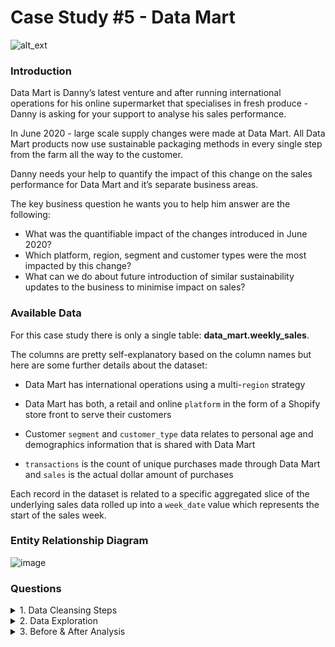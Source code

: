 # Case Study #5 - Data Mart

![alt_ext](https://8weeksqlchallenge.com/images/case-study-designs/5.png)

### Introduction

Data Mart is Danny’s latest venture and after running international operations for his online supermarket that specialises in fresh produce - Danny is asking for your support to analyse his sales performance.

In June 2020 - large scale supply changes were made at Data Mart. All Data Mart products now use sustainable packaging methods in every single step from the farm all the way to the customer.

Danny needs your help to quantify the impact of this change on the sales performance for Data Mart and it’s separate business areas.

The key business question he wants you to help him answer are the following:

* What was the quantifiable impact of the changes introduced in June 2020?
* Which platform, region, segment and customer types were the most impacted by this change?
* What can we do about future introduction of similar sustainability updates to the business to minimise impact on sales?

### Available Data

For this case study there is only a single table: **data_mart.weekly_sales**.

The columns are pretty self-explanatory based on the column names but here are some further details about the dataset:

* Data Mart has international operations using a multi-```region``` strategy

* Data Mart has both, a retail and online ```platform``` in the form of a Shopify store front to serve their customers

* Customer ```segment``` and ```customer_type``` data relates to personal age and demographics information that is shared with Data Mart

* ```transactions``` is the count of unique purchases made through Data Mart and ```sales``` is the actual dollar amount of purchases


Each record in the dataset is related to a specific aggregated slice of the underlying sales data rolled up into a ```week_date``` value which represents the start of the sales week.

### Entity Relationship Diagram

![image](https://user-images.githubusercontent.com/128125991/232115336-043e3056-b7bb-43a4-a4b4-dda5c5e1d024.png)


### Questions

<details><summary>1. Data Cleansing Steps</summary>
  
  In a single query, perform the following operations and generate a new table in the data_mart schema named clean_weekly_sales:
  
  <ul><li>Convert the week_date to a DATE format</li>
  <li>Add a week_number as the second column for each week_date value, for example any value from the 1st of January to 7th of January will be 1, 8th to 14th will be 2 etc</li>
  <li>Add a month_number with the calendar month for each week_date value as the 3rd column</li>
  <li>Add a calendar_year column as the 4th column containing either 2018, 2019 or 2020 values</li>
  <li>Add a new column called age_band after the original segment column using the following mapping on the number inside the segment value</li>
    
| segment |   age_band   |
| ------- | ------------ |
| 1       | Young Adults |
| 2       | Middle Aged  |
| 3 or 4  | Retirees     |
 
  <li>Add a new demographic column using the following mapping for the first letter in the segment values:</li>
    
| segment |  demographic |
| ------- | ------------ |
| C       | Couples      |
| F       | Families     |

  <li>Ensure all null string values with an "unknown" string value in the original segment column as well as the new age_band and demographic columns</li>
  <li>Generate a new avg_transaction column as the sales value divided by transactions rounded to 2 decimal places for each record</li></ul>

</details>

<details><summary>2. Data Exploration</summary>

  1. What day of the week is used for each week_date value?
  2. What range of week numbers are missing from the dataset?
  3. How many total transactions were there for each year in the dataset?
  4. What is the total sales for each region for each month?
  5. What is the total count of transactions for each platform
  6. What is the percentage of sales for Retail vs Shopify for each month?
  7. What is the percentage of sales by demographic for each year in the dataset?
  8. Which age_band and demographic values contribute the most to Retail sales?
  9. Can we use the avg_transaction column to find the average transaction size for each year for Retail vs Shopify? If not - how would you calculate it instead?
  
</details>

<details><summary>3. Before & After Analysis</summary>

  This technique is usually used when we inspect an important event and want to inspect the impact before and after a certain point in time.

  Taking the week_date value of 2020-06-15 as the baseline week where the Data Mart sustainable packaging changes came into effect.

  We would include all week_date values for 2020-06-15 as the start of the period after the change and the previous week_date values would be before

  Using this analysis approach - answer the following questions:
  
  1. What is the total sales for the 4 weeks before and after 2020-06-15? What is the growth or reduction rate in actual values and percentage of sales?
  2. What about the entire 12 weeks before and after?
  3. How do the sale metrics for these 2 periods before and after compare with the previous years in 2018 and 2019?
  
</details>
